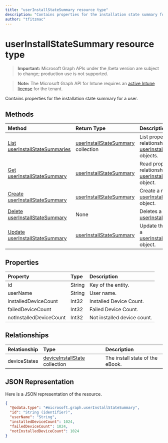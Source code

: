 ```yaml
---
title: "userInstallStateSummary resource type"
description: "Contains properties for the installation state summary for a user."
author: "tfitzmac"
---
```


# userInstallStateSummary resource type

> **Important:** Microsoft Graph APIs under the /beta version are subject to change; production use is not supported.

> **Note:** The Microsoft Graph API for Intune requires an [active Intune license](https://go.microsoft.com/fwlink/?linkid=839381) for the tenant.

Contains properties for the installation state summary for a user.

## Methods
|Method|Return Type|Description|
|:---|:---|:---|
|[List userInstallStateSummaries](../api/intune-books-userinstallstatesummary-list.md)|[userInstallStateSummary](../resources/intune-books-userinstallstatesummary.md) collection|List properties and relationships of the [userInstallStateSummary](../resources/intune-books-userinstallstatesummary.md) objects.|
|[Get userInstallStateSummary](../api/intune-books-userinstallstatesummary-get.md)|[userInstallStateSummary](../resources/intune-books-userinstallstatesummary.md)|Read properties and relationships of the [userInstallStateSummary](../resources/intune-books-userinstallstatesummary.md) object.|
|[Create userInstallStateSummary](../api/intune-books-userinstallstatesummary-create.md)|[userInstallStateSummary](../resources/intune-books-userinstallstatesummary.md)|Create a new [userInstallStateSummary](../resources/intune-books-userinstallstatesummary.md) object.|
|[Delete userInstallStateSummary](../api/intune-books-userinstallstatesummary-delete.md)|None|Deletes a [userInstallStateSummary](../resources/intune-books-userinstallstatesummary.md).|
|[Update userInstallStateSummary](../api/intune-books-userinstallstatesummary-update.md)|[userInstallStateSummary](../resources/intune-books-userinstallstatesummary.md)|Update the properties of a [userInstallStateSummary](../resources/intune-books-userinstallstatesummary.md) object.|

## Properties
|Property|Type|Description|
|:---|:---|:---|
|id|String|Key of the entity.|
|userName|String|User name.|
|installedDeviceCount|Int32|Installed Device Count.|
|failedDeviceCount|Int32|Failed Device Count.|
|notInstalledDeviceCount|Int32|Not installed device count.|

## Relationships
|Relationship|Type|Description|
|:---|:---|:---|
|deviceStates|[deviceInstallState](../resources/intune-books-deviceinstallstate.md) collection|The install state of the eBook.|

## JSON Representation
Here is a JSON representation of the resource.
<!-- {
  "blockType": "resource",
  "keyProperty": "id",
  "@odata.type": "microsoft.graph.userInstallStateSummary"
}
-->
``` json
{
  "@odata.type": "#microsoft.graph.userInstallStateSummary",
  "id": "String (identifier)",
  "userName": "String",
  "installedDeviceCount": 1024,
  "failedDeviceCount": 1024,
  "notInstalledDeviceCount": 1024
}
```



